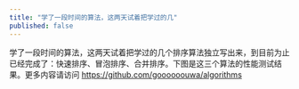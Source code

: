 ```yaml
---
title: "学了一段时间的算法，这两天试着把学过的几"
published: false
---
```

学了一段时间的算法，这两天试着把学过的几个排序算法独立写出来，到目前为止已经完成了：快速排序、冒泡排序、合并排序。下图是这三个算法的性能测试结果。更多内容请访问 https://github.com/goooooouwa/algorithms